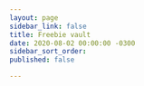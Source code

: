 ```yaml
---
layout: page
sidebar_link: false
title: Freebie vault
date: 2020-08-02 00:00:00 -0300
sidebar_sort_order: 
published: false

---
```

